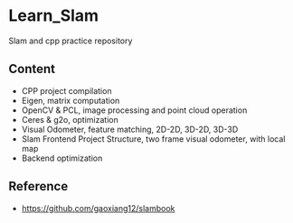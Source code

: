 # Learn_Slam

Slam and cpp practice repository

## Content

- CPP project compilation
- Eigen, matrix computation
- OpenCV & PCL, image processing and point cloud operation
- Ceres & g2o, optimization 
- Visual Odometer, feature matching, 2D-2D, 3D-2D, 3D-3D
- Slam Frontend Project Structure, two frame visual odometer, with local map
- Backend optimization

## Reference

- https://github.com/gaoxiang12/slambook
